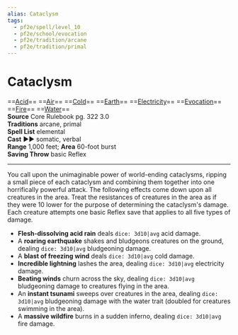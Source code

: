 ```yaml
---
alias: Cataclysm
tags:
  - pf2e/spell/level_10
  - pf2e/school/evocation
  - pf2e/tradition/arcane
  - pf2e/tradition/primal
---
```


# Cataclysm

==[Acid](Acid.md)== ==[Air](Air.md)== ==[Cold](Cold.md)== ==[Earth](Earth.md)== ==[Electricity](Electricity.md)== ==[Evocation](Evocation.md)== ==[Fire](Fire.md)== ==[Water](Water.md)==  
__Source__ Core Rulebook pg. 322 3.0  
**Traditions** arcane, primal  
**Spell List** elemental  
**Cast** ►► somatic, verbal  
**Range** 1,000 feet; **Area** 60-foot burst  
**Saving Throw** basic Reflex

---

You call upon the unimaginable power of world-ending cataclysms, ripping a small piece of each cataclysm and combining them together into one horrifically powerful attack. The following effects come down upon all creatures in the area. Treat the resistances of creatures in the area as if they were 10 lower for the purpose of determining the cataclysm's damage. Each creature attempts one basic Reflex save that applies to all five types of damage.

- **Flesh-dissolving acid rain** deals `dice: 3d10|avg` acid damage.
- A **roaring earthquake** shakes and bludgeons creatures on the ground, dealing `dice: 3d10|avg` bludgeoning damage.
- A **blast of freezing wind** deals `dice: 3d10|avg` cold damage.
- **Incredible lightning** lashes the area, dealing `dice: 3d10|avg` electricity damage.
- **Beating winds** churn across the sky, dealing `dice: 3d10|avg` bludgeoning damage to creatures flying in the area.
- An **instant tsunami** sweeps over creatures in the area, dealing `dice: 3d10|avg` bludgeoning damage with the water trait (doubled for creatures swimming in the area).
- A **massive wildfire** burns in a sudden inferno, dealing `dice: 3d10|avg` fire damage.
